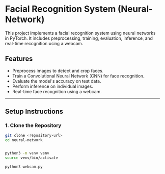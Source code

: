 # Facial Recognition System (Neural-Network)

This project implements a facial recognition system using neural networks in PyTorch. It includes preprocessing, training, evaluation, inference, and real-time recognition using a webcam.

## Features
- Preprocess images to detect and crop faces.
- Train a Convolutional Neural Network (CNN) for face recognition.
- Evaluate the model's accuracy on test data.
- Perform inference on individual images.
- Real-time face recognition using a webcam.

---

## Setup Instructions

### 1. Clone the Repository
```bash
git clone <repository-url>
cd neural-network


python3 -m venv venv
source venv/bin/activate

python3 webcam.py
